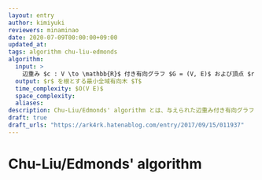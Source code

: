 ```yaml
---
layout: entry
author: kimiyuki
reviewers: minaminao
date: 2020-07-09T00:00:00+09:00
updated_at:
tags: algorithm chu-liu-edmonds
algorithm:
  input: >
    辺重み $c : V \to \mathbb{R}$ 付き有向グラフ $G = (V, E)$ および頂点 $r \in V$
  output: $r$ を根とする最小全域有向木 $T$
  time_complexity: $O(V E)$
  space_complexity:
  aliases:
description: Chu-Liu/Edmonds' algorithm とは、与えられた辺重み付き有向グラフ $G$ と頂点 $r$ に対し、$r$ を根とする最小全域有向木を $O(V E)$ で求めるアルゴリズムである。
draft: true
draft_urls: "https://ark4rk.hatenablog.com/entry/2017/09/15/011937"
---
```


# Chu-Liu/Edmonds' algorithm
